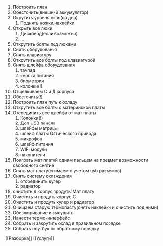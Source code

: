 1. Построить план
2. Обесточить(внешний аккумулятор)
3. Окрутить уровня ноль(со дна)
	1. Поднять ножки/наклейки
4. Открыть все люки
	1. Дисковод(если возможно)
	2. ...
5. Открутить болты под люками
6. Снять оборудования
7. Снять клавиатуру
8. Открутить все болты под клавиатурой
9. Снять шлейфа оборудования
	1. тачпад
	2. кнопка питания
	3. биометрия
	4. колонки(!)
10. Отщелкиваем С и Д корпуса
11. Обесточить(!)
12. Построить план путь к охладу 
13. Открутить все болты с материнской платы
14. Отсоединить все шлейфа от мат платы
	1. Колонки(!)
	2. Доп USB панели
	3. шлейфы матрицы
	4. шлейф платы Оптического привода
	5. микрофон
	6. шлейф питания
	7. WIFI модули
	8. накопители
15. Поиграть мат платой одним пальцем на предмет возможности свободного снятие
16. Снять мат плату(снимаем с учетом usb разъемов)
17. Снять систему охлаждения
	1. отсоединить кулер 
	2. радиатор
18. очистить д корпус продуть1Мат плату
19. Очистить и продуть корпус С
20. Очистить и продуть кулер и радиатор
21. Очищаем старую термопасту(снять наклейки и очистить под ними)
22. Обезжиривание и высушить
23. Нанести термо-интерфейс
24. Собрать и закрутить охлад в правильном порядке
25. Собрать ноутбук по обратному порядку



[[Разборка]]
[[Услуги]]